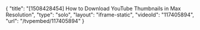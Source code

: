 {
    "title": "[1508428454] How to Download YouTube Thumbnails in Max Resolution",
    "type": "solo",
    "layout": "iframe-static",
    "videoId": "117405894",
    "url": "\/tvpembed\/117405894"
}